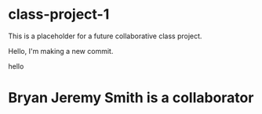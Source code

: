 # class-project-1
This is a placeholder for a future collaborative class project.

Hello, I'm making a new commit.

hello 

# Bryan Jeremy Smith is a collaborator